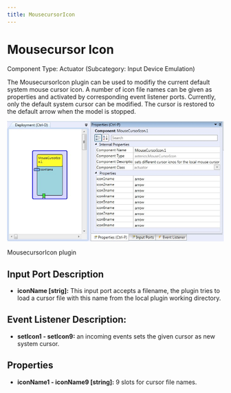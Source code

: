 ```yaml
---
title: MousecursorIcon
---
```


# Mousecursor Icon

Component Type: Actuator (Subcategory: Input Device Emulation)

The MousecursorIcon plugin can be used to modifiy the current default system mouse cursor icon. A number of icon file names can be given as properties and activated by corresponding event listener ports. Currently, only the default system cursor can be modified. The cursor is restored to the default arrow when the model is stopped.

![Screenshot: MousecursorIcon plugin](img/mousecursoricon.jpg "Screenshot: MousecursorIcon plugin")

MousecursorIcon plugin

## Input Port Description

*   **iconName \[strig\]:** This input port accepts a filename, the plugin tries to load a cursor file with this name from the local plugin working directory.

## Event Listener Description:

*   **setIcon1 - setIcon9:** an incoming events sets the given cursor as new system cursor.

## Properties

*   **iconName1 - iconName9 \[string\]:** 9 slots for cursor file names.